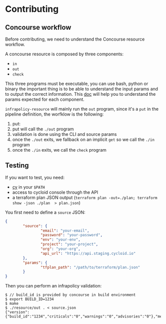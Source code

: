 # Contributing

## Concourse workflow

Before contributing, we need to understand the Concourse resource workflow.

A concourse resource is composed by three components:
  * `in`
  * `out`
  * `check`

This three programs must be executable, you can use bash, python or binary the important thing is to be able to understand the input params and to output the correct information. This [doc](https://concourse-ci.org/implementing-resource-types.html) will help you to understand the params expected for each component.

`infrapolicy-resource` will mainly run the `out` program, since it's a `put` in the pipeline definition, the worfklow is the following:

1. put:
2. put will call the `./out` program
3. validation is done using the CLI and source params
4. once the `./out` exits, we fallback on an implicit `get` so we call the `./in` program
5. once the `./in` exits, we call the `check` program

## Testing

If you want to test, you need:
  * [cy](https://github.com/cycloidio/cycloid-cli) in your `$PATH`
  * access to cycloid console through the API
  * a terraform plan JSON output (`terraform plan -out=./plan; terraform show -json ./plan  > plan.json`)

You first need to define a `source` JSON:

```json
{
        "source": {
                "email": "your-email",
                "password": "your-password",
                "env": "your-env",
                "project": "your-project",
                "org": "your-org",
                "api_url": "https://api.staging.cycloid.io"
        },
        "params": {
                "tfplan_path": "/path/to/terraform/plan.json"
        }
}
```

Then you can perform an infrapolicy validation:

```shell
$ // build_id is provided by concourse in build environment
$ export BUILD_ID=1234
$ make
$ ./resource/out . < source.json
{"version":{"build_id":"1234","criticals":"0","warnings":"0","advisories":"0"},"metadata":null}
```
